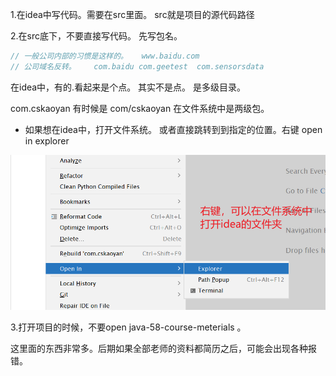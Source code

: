 1.在idea中写代码。需要在src里面。 src就是项目的源代码路径

2.在src底下，不要直接写代码。 先写包名。 

```JAVA
// 一般公司内部的习惯是这样的。   www.baidu.com
// 公司域名反转。    com.baidu com.geetest  com.sensorsdata 
```



在idea中，有的.看起来是个点。 其实不是点。 是多级目录。 



com.cskaoyan 有时候是  com/cskaoyan  在文件系统中是两级包。 



- 如果想在idea中，打开文件系统。 或者直接跳转到到指定的位置。右键   open in  explorer

![image-20240301172448592](img/image-20240301172448592.png)







3.打开项目的时候，不要open  java-58-course-meterials 。

这里面的东西非常多。后期如果全部老师的资料都简历之后，可能会出现各种报错。 

